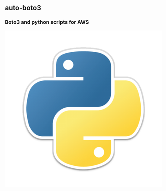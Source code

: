 ## auto-boto3
### Boto3 and python scripts for AWS
![python](https://github.com/sk12k/auto-boto3/blob/main/python-logo.png)
